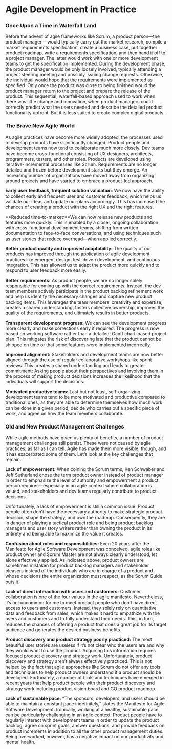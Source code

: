 # Agile Development in Practice

### Once Upon a Time in Waterfall Land

Before the advent of agile frameworks like Scrum, a product person—the product manager —would typically carry out the market research, compile a market requirements specification, create a business case, put together product roadmap, write a requirements specification, and then hand it off to a project manager. The latter would work with one or more development teams to get the specification implemented. During the development phase, the product manager would be only loosely involved, typically attending a project steering meeting and possibly issuing change requests. Otherwise, the individual would hope that the requirements were implemented as specified. Only once the product was close to being finished would the product manager return to the project and prepare the release of the product. This sequential, waterfall-based approach used to work when there was little change and innovation, when product managers could correctly predict what the users needed and describe the detailed product functionality upfront. But it is less suited to create complex digital products.

### The Brave New Agile World

As agile practices have become more widely adopted, the processes used to develop products have significantly changed: Product people and development teams now tend to collaborate much more closely. Dev teams have become cross-functional consisting of UX designers, architects, programmers, testers, and other roles. Products are developed using iterative-incremental processes like Scrum. Requirements are no longer detailed and frozen before development starts but they emerge. An increasing number of organizations have moved away from organizing around projects and have started to embrace a product-led approach.

**Early user feedback, frequent solution validation**: We now have the ability to collect early and frequent user and customer feedback, which helps us validate our ideas and update our plans accordingly. This has increased the chances of creating a product with the right UX and the right features. 

**Reduced time-to-market:**We can now release new products and features more quickly. This is enabled by a closer, ongoing collaboration with cross-functional development teams, shifting from written documentation to face-to-face conversations, and using techniques such as user stories that reduce overhead—when applied correctly. 

**Better product quality and improved adaptability:** The quality of our products has improved through the application of agile development practices like emergent design, test-driven development, and continuous integration. This has allowed us to adapt the product more quickly and to respond to user feedback more easily. 

**Better requirements:** As product people, we are no longer solely responsible for coming up with the correct requirements. Instead, the dev team members actively participate in the product backlog refinement work and help us identify the necessary changes and capture new product backlog items. This leverages the team members’ creativity and expertise, creates a shared understanding, fosters collective ownership, improves the quality of the requirements, and ultimately results in better products. 

**Transparent development progress:** We can see the development progress more clearly and make corrections early if required: The progress is now based on working software rather than a detailed, Gantt chart-based project plan. This mitigates the risk of discovering late that the product cannot be shipped on time or that some features were implemented incorrectly. 

**Improved alignment:** Stakeholders and development teams are now better aligned through the use of regular collaborative workshops like sprint reviews. This creates a shared understanding and leads to greater commitment: Asking people about their perspectives and involving them in the process of making product decisions increases the likelihood that the individuals will support the decisions.

**Motivated productive teams:** Last but not least, self-organizing development teams tend to be more motivated and productive compared to traditional ones, as they are able to determine themselves how much work can be done in a given period, decide who carries out a specific piece of work, and agree on how the team members collaborate.

### Old and New Product Management Challenges

While agile methods have given us plenty of benefits, a number of product management challenges still persist. These were not caused by agile practices, as far as I can tell. Agile has made them more visible, though, and it has exacerbated some of them. Let’s look at the key challenges that remain.

**Lack of empowerment:** When coining the Scrum terms, Ken Schwaber and Jeff Sutherland chose the term product owner instead of product manager in order to emphasize the level of authority and empowerment a product person requires—especially in an agile context where collaboration is valued, and stakeholders and dev teams regularly contribute to product decisions. 

Unfortunately, a lack of empowerment is still a common issue: Product people often don’t have the necessary authority to make strategic product decision, shape the strategy, and own the roadmap. Consequently, they are in danger of playing a tactical product role and being product backlog managers and user story writers rather than owning the product in its entirety and being able to maximize the value it creates.

**Confusion about roles and responsibilities:** Even 20 years after the Manifesto for Agile Software Development was conceived, agile roles like product owner and Scrum Master are not always clearly understood, let alone effectively applied. As indicated above, product owners are sometimes mistaken for product backlog managers and stakeholder pleasers instead of the individuals who are in charge of a product and whose decisions the entire organization must respect, as the Scrum Guide puts it.

**Lack of direct interaction with users and customers:** Customer collaboration is one of the four values in the agile manifesto. Nevertheless, it’s not uncommon for me to meet product people who don’t have direct access to users and customers. Instead, they solely rely on quantitative data and feedback from sales, which makes it hard to empathize with the users and customers and to fully understand their needs. This, in turn, reduces the chances of offering a product that does a great job for its target audience and generates the desired business benefits. 

**Product discovery and product strategy poorly practiced:** The most beautiful user stories are useless if it’s not clear who the users are and why they would want to use the product. Acquiring this information requires focused product discovery and strategy work. Unfortunately, product discovery and strategy aren’t always effectively practiced. This is not helped by the fact that agile approaches like Scrum do not offer any tools and techniques to help product owners understand if a product should be developed. Fortunately, a number of tools and techniques have emerged in recent years that help product people with their product discovery and strategy work including product vision board and GO product roadmap. 

**Lack of sustainable pace:** “The sponsors, developers, and users should be able to maintain a constant pace indefinitely,” states the Manifesto for Agile Software Development. Ironically, working at a healthy, sustainable pace can be particularly challenging in an agile context: Product people have to regularly interact with development teams in order to update the product backlog, agree on sprint goals, answer questions, and provide feedback on product increments in addition to all the other product management duties. Being overworked, however, has a negative impact on our productivity and mental health.